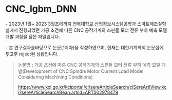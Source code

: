 # CNC_lgbm_DNN

`-`  2023년 1월~ 2023 3월초에까지 전북대학교 산업정보시스템공학과 스마트제조실험실에서 진행되었던 가공 조건에 따른 CNC 공작기계의 스핀들 모터 전류 부하 예측 모델 개발 과정을 담은 파일입니다.

`-` 본 연구결과를바탕으로   논문(1저자)을 작성하였으며, 현재는 대한기계학회 논문집에 투고후 reject된 상황입니다.

> 논문명 : 가공 조건에 따른 CNC 공작기계의 스핀들 모터 전류 부하 예측 모델 개발(Development of CNC Spindle Motor Current Load Model Considering Machining Conditions)
>
> https://www.kci.go.kr/kciportal/ci/sereArticleSearch/ciSereArtiView.kci?sereArticleSearchBean.artiId=ART002978479
